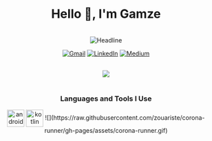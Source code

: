 <h1 align="center">Hello 👋, I'm Gamze</h1>

<br/>

<div align=center>
  <img src="https://readme-typing-svg.herokuapp.com?size=40&duration=3000&color=30DC72&center=true&vCenter=true&width=800&height=100&lines=I'm+an+Android+Developer" alt="Headline" />
</div>

<p align="center">
	<a href="gamzecoskkun@gmail.com"><img src="https://img.icons8.com/bubbles/75/000000/gmail.png" alt="Gmail"/></a>
	<a href="https://www.linkedin.com/in/gamzecoskun/"><img src="https://img.icons8.com/bubbles/75/000000/linkedin.png" alt="LinkedIn"/></a>
  	<a href="https://medium.com/@gamzecoskkun"><img src="https://img.icons8.com/bubbles/75/000000/medium-new.png" alt="Medium"/></a>
</p>

<br/>

<div align=center>
    <img align="center"  src="https://media.giphy.com/media/L1R1tvI9svkIWwpVYr/giphy.gif" /> </a>
</div>


<br/>


<h3 align="center">Languages and Tools I Use</h3>

<p align="center">
<img align="center" src="https://developer.android.com/images/logos/android.svg" alt="android" width="40" height="40"/>
<img align="center" src="https://www.vectorlogo.zone/logos/kotlinlang/kotlinlang-icon.svg" alt="kotlin" width="40" height="40"/>
	![](https://raw.githubusercontent.com/zouariste/corona-runner/gh-pages/assets/corona-runner.gif)
</p>

